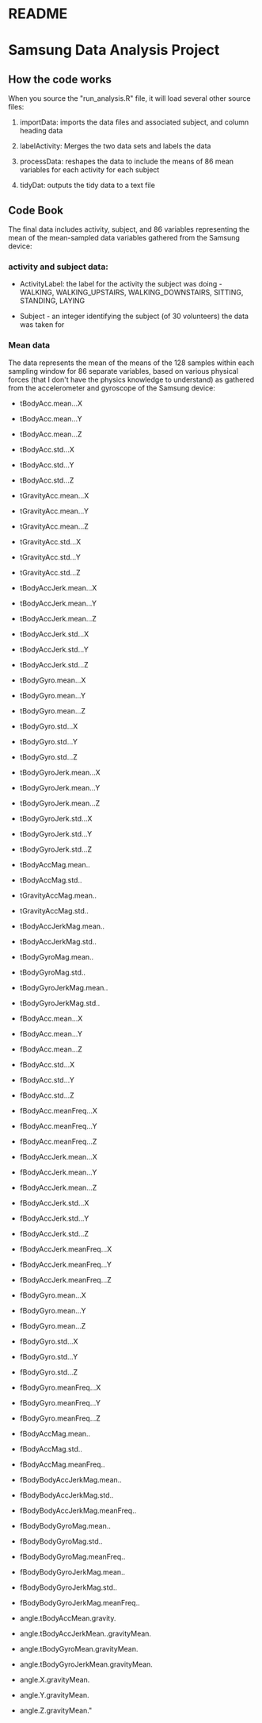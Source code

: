 # README

# Samsung Data Analysis Project

## How the code works
When you source the "run_analysis.R" file, it will load several other source files:

1. importData: imports the data files and associated subject, and column heading data

2. labelActivity: Merges the two data sets and labels the data

3. processData: reshapes the data to include the means of 86 mean variables for each activity for each subject

4. tidyDat: outputs the tidy data to a text file

## Code Book
The final data includes activity, subject, and 86 variables representing the mean of the mean-sampled data variables gathered from the Samsung device:

### activity and subject data:

* ActivityLabel: the label for the activity the subject was doing - WALKING, WALKING_UPSTAIRS, WALKING_DOWNSTAIRS, SITTING, STANDING, LAYING

* Subject - an integer identifying the subject (of 30 volunteers) the data was taken for

### Mean data
The data represents the mean of the means of the 128 samples within each sampling window for 86 separate variables, based on various physical forces (that I don't have the physics knowledge to understand) as gathered from the accelerometer and gyroscope of the Samsung device:

* tBodyAcc.mean...X

* tBodyAcc.mean...Y

* tBodyAcc.mean...Z

* tBodyAcc.std...X

* tBodyAcc.std...Y

* tBodyAcc.std...Z

* tGravityAcc.mean...X

* tGravityAcc.mean...Y

* tGravityAcc.mean...Z

* tGravityAcc.std...X

* tGravityAcc.std...Y

* tGravityAcc.std...Z

* tBodyAccJerk.mean...X

* tBodyAccJerk.mean...Y

* tBodyAccJerk.mean...Z

* tBodyAccJerk.std...X

* tBodyAccJerk.std...Y

* tBodyAccJerk.std...Z

* tBodyGyro.mean...X

* tBodyGyro.mean...Y

* tBodyGyro.mean...Z

* tBodyGyro.std...X

* tBodyGyro.std...Y

* tBodyGyro.std...Z

* tBodyGyroJerk.mean...X

* tBodyGyroJerk.mean...Y

* tBodyGyroJerk.mean...Z

* tBodyGyroJerk.std...X

* tBodyGyroJerk.std...Y

* tBodyGyroJerk.std...Z

* tBodyAccMag.mean..

* tBodyAccMag.std..

* tGravityAccMag.mean..

* tGravityAccMag.std..

* tBodyAccJerkMag.mean..

* tBodyAccJerkMag.std..

* tBodyGyroMag.mean..

* tBodyGyroMag.std..

* tBodyGyroJerkMag.mean..

* tBodyGyroJerkMag.std..

* fBodyAcc.mean...X

* fBodyAcc.mean...Y

* fBodyAcc.mean...Z

* fBodyAcc.std...X

* fBodyAcc.std...Y

* fBodyAcc.std...Z

* fBodyAcc.meanFreq...X

* fBodyAcc.meanFreq...Y

* fBodyAcc.meanFreq...Z

* fBodyAccJerk.mean...X

* fBodyAccJerk.mean...Y

* fBodyAccJerk.mean...Z

* fBodyAccJerk.std...X

* fBodyAccJerk.std...Y

* fBodyAccJerk.std...Z

* fBodyAccJerk.meanFreq...X

* fBodyAccJerk.meanFreq...Y

* fBodyAccJerk.meanFreq...Z

* fBodyGyro.mean...X

* fBodyGyro.mean...Y

* fBodyGyro.mean...Z

* fBodyGyro.std...X

* fBodyGyro.std...Y

* fBodyGyro.std...Z

* fBodyGyro.meanFreq...X

* fBodyGyro.meanFreq...Y

* fBodyGyro.meanFreq...Z

* fBodyAccMag.mean..

* fBodyAccMag.std..

* fBodyAccMag.meanFreq..

* fBodyBodyAccJerkMag.mean..

* fBodyBodyAccJerkMag.std..

* fBodyBodyAccJerkMag.meanFreq..

* fBodyBodyGyroMag.mean..

* fBodyBodyGyroMag.std..

* fBodyBodyGyroMag.meanFreq..

* fBodyBodyGyroJerkMag.mean..

* fBodyBodyGyroJerkMag.std..

* fBodyBodyGyroJerkMag.meanFreq..

* angle.tBodyAccMean.gravity.

* angle.tBodyAccJerkMean..gravityMean.

* angle.tBodyGyroMean.gravityMean.

* angle.tBodyGyroJerkMean.gravityMean.

* angle.X.gravityMean.

* angle.Y.gravityMean.

* angle.Z.gravityMean."   
